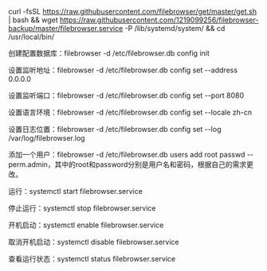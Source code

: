 curl -fsSL https://raw.githubusercontent.com/filebrowser/get/master/get.sh | bash && wget https://raw.githubusercontent.com/1219099256/filebrowser-backup/master/filebrowser.service -P /lib/systemd/system/ && cd /usr/local/bin/

创建配置数据库：filebrowser -d /etc/filebrowser.db config init

设置监听地址：filebrowser -d /etc/filebrowser.db config set --address 0.0.0.0

设置监听端口：filebrowser -d /etc/filebrowser.db config set --port 8080

设置语言环境：filebrowser -d /etc/filebrowser.db config set --locale zh-cn

设置日志位置：filebrowser -d /etc/filebrowser.db config set --log /var/log/filebrowser.log

添加一个用户：filebrowser -d /etc/filebrowser.db users add root passwd --perm.admin，其中的root和password分别是用户名和密码，根据自己的需求更改。

运行：systemctl start filebrowser.service

停止运行：systemctl stop filebrowser.service

开机启动：systemctl enable filebrowser.service

取消开机启动：systemctl disable filebrowser.service

查看运行状态：systemctl status filebrowser.service
